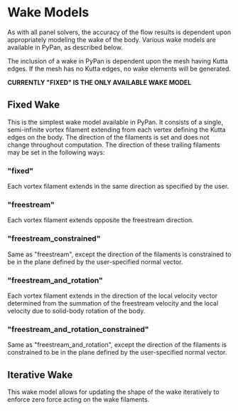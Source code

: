 # Wake Models

As with all panel solvers, the accuracy of the flow results is dependent upon appropriately modeling the wake of the body. Various wake models are available in PyPan, as described below.

The inclusion of a wake in PyPan is dependent upon the mesh having Kutta edges. If the mesh has no Kutta edges, no wake elements will be generated.

**CURRENTLY "FIXED" IS THE ONLY AVAILABLE WAKE MODEL**

## Fixed Wake

This is the simplest wake model available in PyPan. It consists of a single, semi-infinite vortex filament extending from each vertex defining the Kutta edges on the body. The direction of the filaments is set and does not change throughout computation. The direction of these trailing filaments may be set in the following ways:

### "fixed"

Each vortex filament extends in the same direction as specified by the user.

### "freestream"

Each vortex filament extends opposite the freestream direction.

### "freestream_constrained"

Same as "freestream", except the direction of the filaments is constrained to be in the plane defined by the user-specified normal vector.

### "freestream_and_rotation"

Each vortex filament extends in the direction of the local velocity vector determined from the summation of the freestream velocity and the local velocity due to solid-body rotation of the body.

### "freestream_and_rotation_constrained"

Same as "freestream_and_rotation", except the direction of the filaments is constrained to be in the plane defined by the user-specified normal vector.

## Iterative Wake

This wake model allows for updating the shape of the wake iteratively to enforce zero force acting on the wake filaments.
